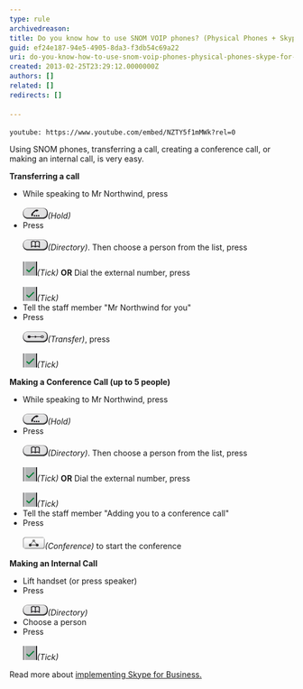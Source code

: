 ```yaml
---
type: rule
archivedreason: 
title: Do you know how to use SNOM VOIP phones? (Physical Phones + Skype for Business)
guid: ef24e187-94e5-4905-8da3-f3db54c69a22
uri: do-you-know-how-to-use-snom-voip-phones-physical-phones-skype-for-business
created: 2013-02-25T23:29:12.0000000Z
authors: []
related: []
redirects: []

---
```


`youtube: https://www.youtube.com/embed/NZTY5f1mMWk?rel=0`
 

Using SNOM phones, transferring a call, creating a conference call, or making an internal call, is very easy.

<!--endintro-->
**Transferring a call** 

* While speaking to Mr Northwind, press <br>         
![](Hold.png)*(Hold)*
* Press <br>         
![](Directory.png)*(Directory)*. Then choose a person from the list, press <br>         
![](Tick.png)*(Tick)*
**OR** 
 Dial the external number, press <br>         
![](Tick.png)*(Tick)*
* Tell the staff member "Mr Northwind for you"
* Press <br>         
![](Transfer.png)*(Transfer)*, press <br>         
![](Tick.png)*(Tick)*




**Making a Conference Call (up to 5 people)** 

* While speaking to Mr Northwind, press <br>         
![](Hold.png)*(Hold)*
* Press <br>         
![](Directory.png)*(Directory)*. Then choose a person from the list, press <br>         
![](Tick.png)*(Tick)*
**OR** 
 Dial the external number, press <br>         
![](Tick.png)*(Tick)*
* Tell the staff member "Adding you to a conference call"
* Press <br>         
![](Conference.png)*(Conference)* to start the conference




**Making an Internal Call** 

* Lift handset (or press speaker)
* Press <br>         
![](Directory.png)*(Directory)*
* Choose a person
* Press <br>         
![](Tick.png)*(Tick)*



Read more about     [implementing Skype for Business.](http://www.ssw.com.au/ssw/Consulting/Lync.aspx)
